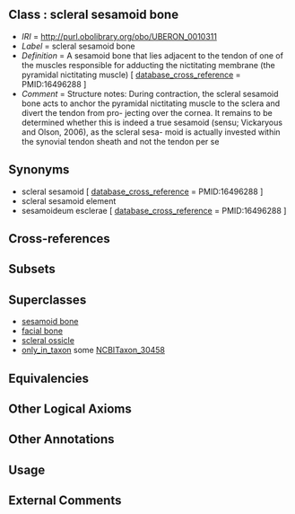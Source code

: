 
## Class : scleral sesamoid bone

 * *IRI* = http://purl.obolibrary.org/obo/UBERON_0010311
 * *Label* = scleral sesamoid bone
 * *Definition* = A sesamoid bone that lies adjacent to the tendon of one of the muscles responsible for adducting the nictitating membrane (the pyramidal nictitating muscle)  [ [database_cross_reference](../../ef/oboInOwl#hasDbXref.md) = PMID:16496288 ]
 * *Comment* = Structure notes: During contraction, the scleral sesamoid bone acts to anchor the pyramidal nictitating muscle to the sclera and divert the tendon from pro- jecting over the cornea. It remains to be determined whether this is indeed a true sesamoid (sensu; Vickaryous and Olson, 2006), as the scleral sesa- moid is actually invested within the synovial tendon sheath and not the tendon per se

## Synonyms

 * scleral sesamoid [ [database_cross_reference](../../ef/oboInOwl#hasDbXref.md) = PMID:16496288 ]
 * scleral sesamoid element
 * sesamoideum esclerae [ [database_cross_reference](../../ef/oboInOwl#hasDbXref.md) = PMID:16496288 ]

## Cross-references


## Subsets


## Superclasses

 * [sesamoid bone](../../UBERON/79/UBERON_0001479.md)
 * [facial bone](../../UBERON/62/UBERON_0003462.md)
 * [scleral ossicle](../../UBERON/90/UBERON_0010290.md)
 * [only_in_taxon](../../RO/60/RO_0002160.md) some [NCBITaxon_30458](../../NCBITaxon/58/NCBITaxon_30458.md)

## Equivalencies


## Other Logical Axioms


## Other Annotations


## Usage


## External Comments

